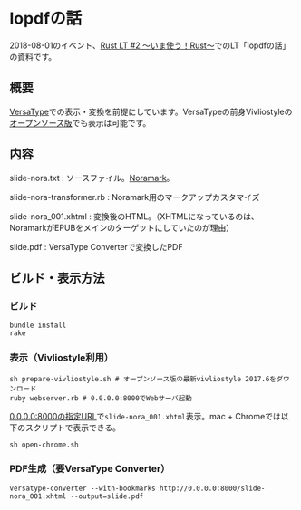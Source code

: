 # lopdfの話

2018-08-01のイベント、[Rust LT #2 〜いま使う！Rust〜](https://rust.connpass.com/event/91177/)でのLT「lopdfの話」の資料です。

## 概要

[VersaType](http://trim-marks.com)での表示・変換を前提にしています。VersaTypeの前身Vivliostyleの[オープンソース版](https://vivliostyle.org)でも表示は可能です。

## 内容

slide-nora.txt
:   ソースファイル。[Noramark](https://github.com/skoji/noramark)。

slide-nora-transformer.rb
:   Noramark用のマークアップカスタマイズ

slide-nora_001.xhtml
:   変換後のHTML。（XHTMLになっているのは、NoramarkがEPUBをメインのターゲットにしていたのが理由）

slide.pdf
:   VersaType Converterで変換したPDF

## ビルド・表示方法

### ビルド

```
bundle install
rake
```

### 表示（Vivliostyle利用）

```
sh prepare-vivliostyle.sh # オープンソース版の最新vivliostyle 2017.6をダウンロード
ruby webserver.rb # 0.0.0.0:8000でWebサーバ起動
```

[0.0.0.0:8000の指定URL](http://0.0.0.0:8000/vivliostyle-js-2017.6/viewer/vivliostyle-viewer.html#x=http://0.0.0.0:8000/slide-nora_001.xhtml&spread=false)で`slide-nora_001.xhtml`表示。mac + Chromeでは以下のスクリプトで表示できる。

```
sh open-chrome.sh
```

### PDF生成（要VersaType Converter）

```
versatype-converter --with-bookmarks http://0.0.0.0:8000/slide-nora_001.xhtml --output=slide.pdf
```

